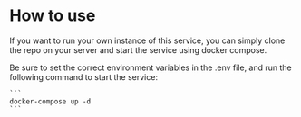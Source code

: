 # How to use
If you want to run your own instance of this service, you can simply clone the repo on your server and start the service using docker compose.

Be sure to set the correct environment variables in the .env file, and run the following command to start the service:
    
    ```
    docker-compose up -d
    ```

